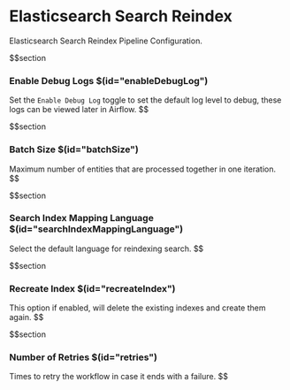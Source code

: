 # Elasticsearch Search Reindex

Elasticsearch Search Reindex Pipeline Configuration.

$$section

### Enable Debug Logs $(id="enableDebugLog")

Set the `Enable Debug Log` toggle to set the default log level to debug, these logs can be viewed later in Airflow.
$$

$$section

### Batch Size $(id="batchSize")

Maximum number of entities that are processed together in one iteration.
$$

$$section

### Search Index Mapping Language $(id="searchIndexMappingLanguage")

Select the default language for reindexing search.
$$

$$section

### Recreate Index $(id="recreateIndex")

This option if enabled, will delete the existing indexes and create them again.
$$

$$section
### Number of Retries $(id="retries")

Times to retry the workflow in case it ends with a failure.
$$